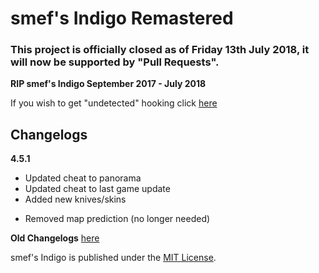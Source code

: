 # smef's Indigo Remastered

### This project is officially closed as of Friday 13th July 2018, it will now be supported by "Pull Requests".
**RIP smef's Indigo September 2017 - July 2018**

If you wish to get "undetected" hooking click [here](https://github.com/smefcc/smefs-Indigo-Remastered/pull/113)

## Changelogs
**4.5.1**
+ Updated cheat to panorama
+ Updated cheat to last game update
+ Added new knives/skins
- Removed map prediction (no longer needed)

**Old Changelogs** 
[here](https://github.com/smefcc/smefs-Indigo-Remastered/wiki/Changelogs)

smef's Indigo is published under the [MIT License](LICENSE).
